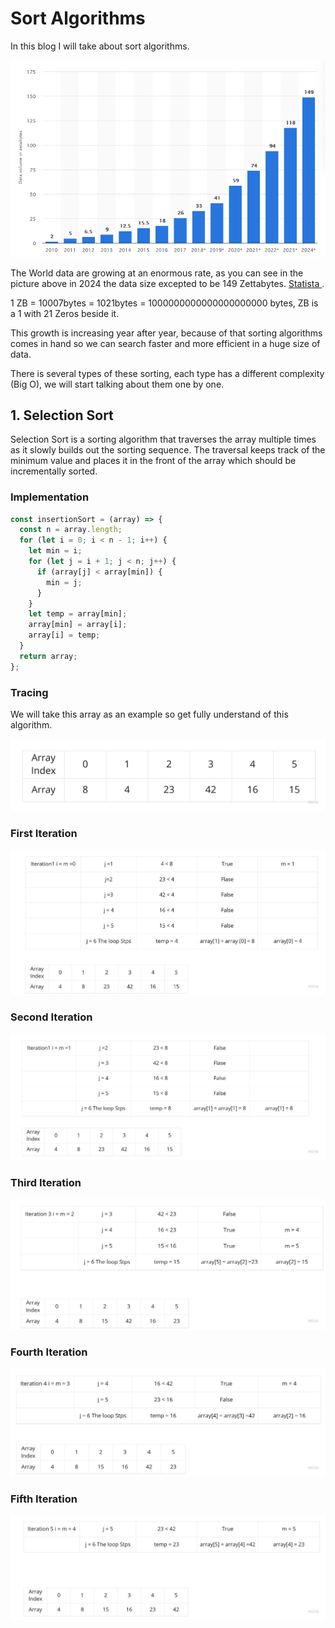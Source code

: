 # Sort Algorithms

In this blog I will take about sort algorithms.

![Statistic](../../assets/Data.PNG)

The World data are growing at an enormous rate, as you can see in the picture above in 2024 the data size excepted to be 149 Zettabytes. [Statista ](https://www.statista.com/statistics/871513/worldwide-data-created/).

1 ZB = 10007bytes = 1021bytes = 1000000000000000000000 bytes, ZB is a 1 with 21 Zeros beside it.

This growth is increasing year after year, because of that sorting algorithms comes in hand so we can search faster and more efficient in a huge size of data.

There is several types of these sorting, each type has a different complexity (Big O), we will start talking about them one by one.

## 1. Selection Sort

Selection Sort is a sorting algorithm that traverses the array multiple times as it slowly builds out the sorting sequence. The traversal keeps track of the minimum value and places it in the front of the array which should be incrementally sorted.

### Implementation

```javascript
const insertionSort = (array) => {
  const n = array.length;
  for (let i = 0; i < n - 1; i++) {
    let min = i;
    for (let j = i + 1; j < n; j++) {
      if (array[j] < array[min]) {
        min = j;
      }
    }
    let temp = array[min];
    array[min] = array[i];
    array[i] = temp;
  }
  return array;
};
```

### Tracing

We will take this array as an example so get fully understand of this algorithm.

![Start Array](../../assets/Array.jpg)

### First Iteration

![First Iteration](../../assets/CC26I1.jpg)

### Second Iteration

![Second Iteration](../../assets/CC26I2.jpg)

### Third Iteration

![Third Iteration](../../assets/CC26I3.jpg)

### Fourth Iteration

![Fourth Iteration](../../assets/CC26I4.jpg)

### Fifth Iteration

![Fifth Iteration](../../assets/CC26I5.jpg)
